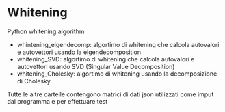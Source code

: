 # Whitening
Python whitening algorithm

- whintening_eigendecomp: algortimo di whitening che calcola autovalori e autovettori usando la eigendecomposition
- whitening_SVD: algortimo di whitening che calcola autovalori e autovettori usando SVD (Singular Value Decomposition)
- whitening_Cholesky: algortimo di whitening usando la decomposizione di Cholesky

Tutte le altre cartelle contengono matrici di dati json utilizzati come imput dal programma e per effettuare test
